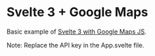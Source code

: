 # Svelte 3 + Google Maps

Basic example of [Svelte 3 with Google Maps JS](https://fireship.io/snippets/setup-google-maps-with-svelte/). 

Note: Replace the API key in the App.svelte file. 